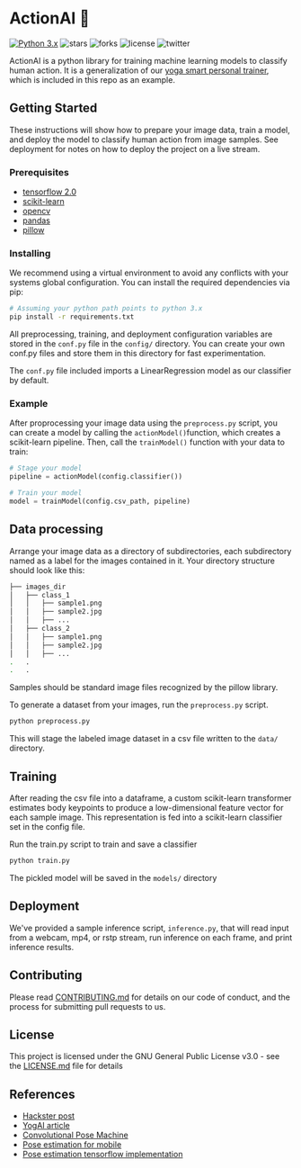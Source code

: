 # ActionAI 🤸
[![Python 3.x](https://img.shields.io/badge/python-3.x-blue.svg)](https://www.python.org/downloads/release/python-370/)
![stars](https://img.shields.io/github/stars/smellslikeml/ActionAI)
![forks](https://img.shields.io/github/forks/smellslikeml/ActionAI)
![license](https://img.shields.io/github/license/smellslikeml/ActionAI)
![twitter](https://img.shields.io/twitter/url?style=social&url=https%3A%2F%2Fgithub.com%2Fsmellslikeml%2FActionAI)

ActionAI is a python library for training machine learning models to classify human action. It is a generalization of our [yoga smart personal trainer](https://www.hackster.io/yogai/yogai-smart-personal-trainer-f53744), which is included in this repo as an example.

## Getting Started 
These instructions will show how to prepare your image data, train a model, and deploy the model to classify human action from image samples. See deployment for notes on how to deploy the project on a live stream.

### Prerequisites
- [tensorflow 2.0](https://www.tensorflow.org)
- [scikit-learn](https://scikit-learn.org/stable/)
- [opencv](https://opencv-python-tutroals.readthedocs.io/en/latest/)
- [pandas](https://pandas.pydata.org)
- [pillow](https://pillow.readthedocs.io/en/stable/)

### Installing
We recommend using a virtual environment to avoid any conflicts with your systems global configuration. You can install the required dependencies via pip:

```bash
# Assuming your python path points to python 3.x 
pip install -r requirements.txt
```

All preprocessing, training, and deployment configuration variables are stored in the ```conf.py``` file in the ```config/``` directory. You can create your own conf.py files and store them in this directory for fast experimentation.

The ```conf.py``` file included imports a LinearRegression model as our classifier by default.

### Example
After proprocessing your image data using the ```preprocess.py``` script, you can create a model by calling the ```actionModel()```function, which creates a scikit-learn pipeline. Then, call the ```trainModel()``` function with your data to train:

```python
# Stage your model
pipeline = actionModel(config.classifier())

# Train your model
model = trainModel(config.csv_path, pipeline)
```

## Data processing 
Arrange your image data as a directory of subdirectories, each subdirectory named as a label for the images contained in it. Your directory structure should look like this:

```bash
├── images_dir
│   ├── class_1
│   │   ├── sample1.png
│   │   ├── sample2.jpg
│   │   ├── ...
│   ├── class_2
│   │   ├── sample1.png
│   │   ├── sample2.jpg
│   │   ├── ...
.   .
.   .
```
Samples should be standard image files recognized by the pillow library.

To generate a dataset from your images, run the ```preprocess.py``` script.
```bash
python preprocess.py
```
This will stage the labeled image dataset in a csv file written to the ```data/``` directory.

## Training
After reading the csv file into a dataframe, a custom scikit-learn transformer estimates body keypoints to produce a low-dimensional feature vector for each sample image. This representation is fed into a scikit-learn classifier set in the config file. 

Run the train.py script to train and save a classifier
```bash
python train.py
```

The pickled model will be saved in the ```models/``` directory

## Deployment
We've provided a sample inference script, ```inference.py```, that will read input from a webcam, mp4, or rstp stream, run inference on each frame, and print inference results. 

## Contributing

Please read [CONTRIBUTING.md](CONTRIBUTING.md) for details on our code of conduct, and the process for submitting pull requests to us.

## License

This project is licensed under the GNU General Public License v3.0 - see the [LICENSE.md](LICENSE.md) file for details

## References

* [Hackster post](https://www.hackster.io/yogai/yogai-smart-personal-trainer-f53744)
* [YogAI article](https://www.raspberrypi.org/blog/yoga-training-with-yogai-and-a-raspberry-pi-smart-mirror-the-magpi-issue-80/)
* [Convolutional Pose Machine](https://arxiv.org/pdf/1602.00134.pdf)
* [Pose estimation for mobile](https://github.com/edvardHua/PoseEstimationForMobile)
* [Pose estimation tensorflow implementation](https://github.com/ildoonet/tf-pose-estimation)
